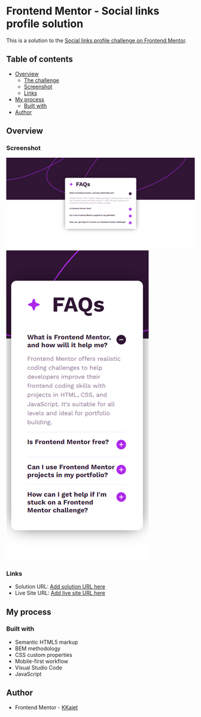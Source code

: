 # Frontend Mentor - Social links profile solution

This is a solution to the [Social links profile challenge on Frontend Mentor](https://www.frontendmentor.io/challenges/social-links-profile-UG32l9m6dQ).

## Table of contents

- [Overview](#overview)
  - [The challenge](#the-challenge)
  - [Screenshot](#screenshot)
  - [Links](#links)
- [My process](#my-process)
  - [Built with](#built-with)
- [Author](#author)

## Overview

### Screenshot

![](./screenshots/desktop-view.png)
![](./screenshots/mobile-view.png)

### Links

- Solution URL: [Add solution URL here](https://github.com/KKajet/frontend-mentor/tree/main/fm-faq-accordion-main)
- Live Site URL: [Add live site URL here](https://main--frontend-mentor-kajet.netlify.app/fm-faq-accordion-main/index.html)

## My process

### Built with

- Semantic HTML5 markup
- BEM methodology
- CSS custom properties
- Mobile-first workflow
- Visual Studio Code
- JavaScript

## Author

- Frontend Mentor - [KKajet](https://www.frontendmentor.io/profile/KKajet)
